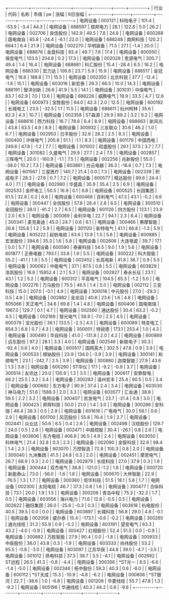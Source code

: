 +----------+--------+----------+--------+---------+------+---------+
|   行业   |  代码  |   名称   |  市值  |   pe    | 涨幅 | 6日涨幅 |
+----------+--------+----------+--------+---------+------+---------+
| 电网设备 | 002121 | 科陆电子 | 101.4  |  -53.9  | -3.4 |  44.3   |
| 电网设备 | 688597 | 煜邦电力 |  28.1  |  122.8  | 5.0  |  26.2   |
| 电网设备 | 002706 | 良信股份 | 142.9  |  49.5   | 7.8  |  24.8   |
| 电网设备 | 600268 | 国电南自 |  65.8  |  -24.4  | -6.1 |  22.0   |
| 电网设备 | 688248 | 南网科技 | 120.2  |  664.1  | 6.4  |  21.9   |
| 电网设备 | 002270 | 华明装备 |  71.5  |  27.1   | -1.4 |  20.0   |
| 电网设备 | 688676 | 金盘科技 |  83.4  |  49.7   | 7.6  |  17.4   |
| 电网设备 | 600550 | 保变电气 | 103.5  |  204.8  | 0.2  |  17.3   |
| 电网设备 | 002028 | 思源电气 | 300.7  |  49.4   | 1.4  |  16.4   |
| 电网设备 | 688681 | 科汇股份 |  15.4  |  -28.4  | 6.5  |  16.2   |
| 电网设备 | 688330 |  宏力达  | 106.8  |  23.7   | 5.9  |  15.9   |
| 电网设备 | 688517 | 金冠电气 |  16.6  |  188.8  | 7.1  |  15.5   |
| 电网设备 | 002350 | 北京科锐 |  37.7  |  -12.4  | -1.6 |  15.1   |
| 电网设备 | 603016 |  新宏泰  |  29.3  |  66.5   | 10.0 |  14.3   |
| 电网设备 | 688191 | 智洋创新 |  26.6  |  41.9   | 5.5  |  14.1   |
| 电网设备 | 301031 | 中熔电气 |  83.7  |  62.9   | 7.0  |  13.6   |
| 电网设备 | 688226 | 威腾电气 |  19.9  |  33.5   | 4.7  |  12.6   |
| 电网设备 | 600973 | 宝胜股份 |  64.0  |  42.3   | 2.0  |  12.5   |
| 电网设备 | 600192 | 长城电工 |  23.5  |  -32.5  | 1.1  |  11.5   |
| 电网设备 | 688611 | 杭州柯林 |  35.6  |  82.3   | 4.3  |  10.7   |
| 电网设备 | 002358 |  ST森源  |  29.9  |  89.2   | 3.2  |   9.2   |
| 电网设备 | 688616 | 西力科技 |  16.7  |  78.6   | 6.4  |   8.9   |
| 电网设备 | 688663 |  新风光  |  43.8  |  63.5   | 4.9  |   8.9   |
| 电网设备 | 300932 | 三友联众 |  30.6  |  46.2   | 1.0  |   8.7   |
| 电网设备 | 002953 | 日丰股份 |  32.6  |  28.2   | 2.5  |   8.3   |
| 电网设备 | 000400 | 许继电气 | 205.8  |  51.1   | -1.1 |   8.3   |
| 电网设备 | 601179 | 中国西电 | 249.6  |  47.8   | -1.2 |   7.7   |
| 电网设备 | 301002 | 崧盛股份 |  29.1  |  37.5   | 3.7  |   7.7   |
| 电网设备 | 301082 | 久盛电气 |  29.9  |  27.7   | 2.4  |   7.5   |
| 电网设备 | 002857 | 三晖电气 |  20.0  | -160.9  | -1.1 |   7.5   |
| 电网设备 | 002256 | 兆新股份 |  55.0  |  -38.0  | 10.2 |   7.3   |
| 电网设备 | 603861 | 白云电器 |  36.3  |  -16.6  | 0.7  |   7.3   |
| 电网设备 | 601567 | 三星医疗 | 140.7  |  21.4   | 0.0  |   7.3   |
| 电网设备 | 002339 | 积成电子 |  28.3  |  -27.6  | 0.7  |   7.2   |
| 电网设备 | 600577 | 精达股份 |  99.6  |  24.4   | 4.0  |   7.1   |
| 电网设备 | 002980 |  华盛昌  |  35.9  |  35.4   | 2.5  |   6.9   |
| 电网设备 | 002533 | 金杯电工 |  50.5  |  16.9   | 0.1  |   6.8   |
| 电网设备 | 600525 | 长园集团 |  61.5  |  32.8   | 0.2  |   6.8   |
| 电网设备 | 600468 | 百利电气 |  47.3  |  43.1   | -0.2 |   6.6   |
| 电网设备 | 300447 | 全信股份 |  57.8  |  26.4   | 2.8  |   6.5   |
| 电网设备 | 300510 | 金冠股份 |  38.0  |  -91.2  | 2.7  |   6.5   |
| 电网设备 | 601126 | 四方股份 | 123.1  |  23.9   | 2.0  |   6.5   |
| 电网设备 | 300069 | 金利华电 |  22.7  |  94.1   | 2.3  |   6.4   |
| 电网设备 | 300341 | 麦克奥迪 |  45.0  |  24.7   | 0.6  |   6.1   |
| 电网设备 | 300466 | 赛摩智能 |  26.8  |  135.6  | 1.2  |   5.9   |
| 电网设备 | 301120 | 新特电气 |  41.1  |  66.8   | -1.3 |   5.9   |
| 电网设备 | 605222 | 起帆电缆 |  83.6  |  13.9   | 1.5  |   5.8   |
| 电网设备 | 600885 | 宏发股份 | 394.6  |  35.3   | 1.6  |   5.8   |
| 电网设备 | 002606 | 大连电瓷 |  39.7  |  17.1   | 0.0  |   5.7   |
| 电网设备 | 600590 | 泰豪科技 |  54.5  |   9.0   | 1.9  |   5.6   |
| 电网设备 | 601877 | 正泰电器 | 793.1  |  33.8   | 1.9  |   5.5   |
| 电网设备 | 300222 | 科大智能 |  55.2  |  -41.1  | 1.9  |   5.5   |
| 电网设备 | 002452 | 长高电新 |  41.8  |  36.7   | 0.9  |   5.5   |
| 电网设备 | 300062 | 中能电气 |  37.1  |  87.5   | 0.8  |   5.5   |
| 电网设备 | 603829 | 洛凯股份 |  16.6  | 15852.4 | 2.1  |   5.3   |
| 电网设备 | 002927 | 泰永长征 |  23.1  |  43.1   | 1.2  |   5.2   |
| 电网设备 | 600312 | 平高电气 | 104.5  |  65.3   | -1.2 |   5.0   |
| 电网设备 | 002276 | 万马股份 |  75.5  |  46.5   | 1.4  |   5.0   |
| 电网设备 | 002112 | 三变科技 |  15.0  |  207.0  | -0.1 |   4.9   |
| 电网设备 | 300018 | 中元股份 |  27.0  |  -29.3  | 0.5  |   4.8   |
| 电网设备 | 002882 |  金龙羽  |  40.8  |  23.6   | 1.6  |   4.8   |
| 电网设备 | 605066 | 天正电气 |  34.6  |  69.8   | 1.4  |   4.8   |
| 电网设备 | 600406 | 国电南瑞 | 1967.0 |  129.7  | 0.1  |   4.7   |
| 电网设备 | 002560 | 通达股份 |  30.4  |  63.2   | -0.2 |   4.5   |
| 电网设备 | 002169 | 智光电气 |  58.9  |  -7.0   | 2.5  |   4.5   |
| 电网设备 | 600379 | 宝光股份 |  36.1  |  133.5  | -2.3 |   4.3   |
| 电网设备 | 600089 | 特变电工 | 854.3  |   6.8   | 0.7  |   4.3   |
| 电网设备 | 300001 |  特锐德  | 173.1  |  253.4  | 1.0  |   4.3   |
| 电网设备 | 300490 | 华自科技 |  41.0  | -131.8  | 2.0  |   4.2   |
| 电网设备 | 600869 | 远东股份 |  97.2  |  28.1   | 3.3  |   4.0   |
| 电网设备 | 002546 | 新联电子 |  30.3  |  -92.4  | 0.6  |   4.0   |
| 电网设备 | 600517 | 国网英大 | 302.5  |  47.8   | 0.9  |   3.9   |
| 电网设备 | 000533 | 顺钠股份 |  23.9  |  134.0  | -3.9 |   3.9   |
| 电网设备 | 300141 | 和顺电气 |  23.1  | -242.7  | 2.5  |   3.9   |
| 电网设备 | 300880 | 迦南智能 |  27.9  |  43.6   | 1.3  |   3.8   |
| 电网设备 | 600290 |  ST华仪  |  17.1  |  -9.2   | -0.9 |   3.7   |
| 电网设备 | 300514 |  友讯达  |  20.0  |  130.9  | 1.3  |   3.5   |
| 电网设备 | 300617 | 安靠智电 |  69.2  |  25.5   | 3.2  |   3.4   |
| 电网设备 | 300283 | 温州宏丰 |  25.4  |  90.5   | 0.5  |   3.4   |
| 电网设备 | 000682 | 东方电子 |  90.9  |  37.4   | 2.4  |   3.4   |
| 电网设备 | 603530 | 神马电力 |  51.6  | 1588.3  | 2.0  |   3.3   |
| 电网设备 | 603577 |  汇金通  |  38.8  |  59.5   | 2.2  |   3.2   |
| 电网设备 | 300407 | 凯发电气 |  23.7  |  -21.4  | 0.8  |   3.0   |
| 电网设备 | 300423 | 昇辉科技 |  50.0  |  21.0   | 1.4  |   3.0   |
| 电网设备 | 300286 |  安科瑞  |  48.4  |  38.3   | 0.5  |   2.9   |
| 电网设备 | 601616 | 广电电气 |  30.0  |  58.1   | 0.6  |   2.9   |
| 电网设备 | 601700 | 风范股份 |  55.8  |  76.4   | 1.9  |   2.7   |
| 电网设备 | 002441 |  众业达  |  50.6  |   8.5   | 0.4  |   2.6   |
| 电网设备 | 002498 | 汉缆股份 | 129.7  |  24.0   | 0.5  |   2.6   |
| 电网设备 | 002471 | 中超控股 |  30.4  |  -26.1  | 0.8  |   2.6   |
| 电网设备 | 603606 | 东方电缆 | 406.8  |  36.5   | 4.9  |   2.4   |
| 电网设备 | 603050 | 科林电气 |  21.4  |  32.8   | 0.3  |   2.3   |
| 电网设备 | 002090 | 金智科技 |  32.6  |  98.4   | 1.4  |   2.3   |
| 电网设备 | 603070 | 万控智造 |  72.8  |  100.3  | 0.8  |   2.0   |
| 电网设备 | 300040 | 九洲集团 |  41.5  |  24.8   | 0.3  |   2.0   |
| 电网设备 | 002451 | 摩恩电气 |  26.7  |  68.9   | 0.3  |   2.0   |
| 电网设备 | 002879 | 长缆科技 |  27.0  |  37.9   | 0.3  |   1.9   |
| 电网设备 | 300444 | 双杰电气 |  36.8  | -121.0  | -1.2 |   1.8   |
| 电网设备 | 000720 | 新能泰山 |  73.0  |  -56.0  | -1.6 |   1.8   |
| 电网设备 | 300670 | 大烨智能 |  22.9  |  -76.5  | 1.3  |   1.7   |
| 电网设备 | 300360 | 炬华科技 |  51.5  |  18.1   | 5.8  |   1.7   |
| 电网设备 | 002300 | 太阳电缆 |  46.7  |  37.3   | 0.8  |   1.6   |
| 电网设备 | 300477 | 合纵科技 |  73.1  |  20.0   | 1.9  |   1.5   |
| 电网设备 | 300208 | 青岛中程 |  75.3  |  -32.3  | 1.7  |   0.5   |
| 电网设备 | 603556 | 海兴电力 |  71.6  |  12.8   | -0.5 |   0.5   |
| 电网设备 | 002622 | 融钰集团 |  26.0  |  -25.6  | -0.3 |   0.3   |
| 电网设备 | 603618 | 杭电股份 |  40.5  |  39.5   | 0.0  |   0.0   |
| 电网设备 | 603897 | 长城科技 |  56.8  |  29.0   | 4.8  |  -0.1   |
| 电网设备 | 002058 |  威尔泰  |  15.4  | -173.1  | -0.6 |  -0.2   |
| 电网设备 | 300265 | 通光线缆 |  31.3  |  55.9   | 0.9  |  -0.2   |
| 电网设备 | 603191 | 望变电气 |  63.3  |  43.2   | -4.0 |  -0.9   |
| 电网设备 | 300427 | 红相股份 |  52.4  |  51.5   | 0.0  |  -0.9   |
| 电网设备 | 300882 | 万胜智能 |  27.9  |  90.4   | 0.0  |  -1.8   |
| 电网设备 | 300933 | 中辰股份 |  36.0  |  43.8   | 0.3  |  -1.9   |
| 电网设备 | 603333 | 尚纬股份 |  53.2  |  65.5   | -0.8 |  -3.0   |
| 电网设备 | 603097 | 江苏华辰 |  44.8  |  39.0   | -4.7 |  -3.5   |
| 电网设备 | 301012 | 扬电科技 |  37.3  |  38.7   | 3.5  |  -4.1   |
| 电网设备 | 002692 |  ST远程  |  26.5  |  41.3   | -0.8 |  -4.4   |
| 电网设备 | 300356 | *ST光一  |  8.5   |  -6.6   | -1.4 |  -5.0   |
| 电网设备 | 002346 | 柘中股份 |  59.3  |  40.3   | 0.6  |  -6.0   |
| 电网设备 | 600112 | *ST天成  |  15.3  |  -10.9  | -4.8 |  -6.2   |
| 电网设备 | 000806 | *ST银河  |  22.7  |  -38.6  | 1.0  |  -6.8   |
| 电网设备 | 001208 | 华菱线缆 |  55.7  |  47.8   | 1.3  |  -9.2   |
| 电网设备 | 605196 | 华通线缆 |  40.3  |  44.2   | 0.6  |  -9.8   |
+----------+--------+----------+--------+---------+------+---------+
